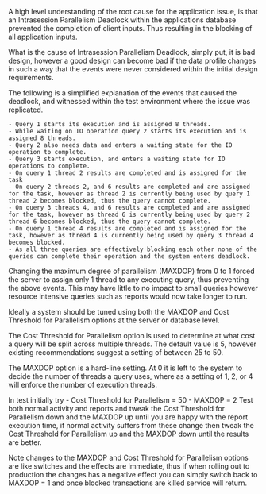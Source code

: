 A high level understanding of the root cause for the application issue, is that an Intrasession Parallelism Deadlock within the applications database prevented the completion of client inputs.  Thus resulting in the blocking of all application inputs.

What is the cause of Intrasession Parallelism Deadlock, simply put, it is bad design, however a good design can become bad if the data profile changes in such a way that the events were never considered within the initial design requirements. 

The following is a simplified explanation of the events that caused the deadlock, and witnessed within the test environment where the issue was replicated. 

	- Query 1 starts its execution and is assigned 8 threads.
	- While waiting on IO operation query 2 starts its execution and is assigned 8 threads.
	- Query 2 also needs data and enters a waiting state for the IO operation to complete.
	- Query 3 starts execution, and enters a waiting state for IO operations to complete.
	- On query 1 thread 2 results are completed and is assigned for the task
	- On query 2 threads 2, and 6 results are completed and are assigned for the task, however as thread 2 is currently being used by query 1 thread 2 becomes blocked, thus the query cannot complete.
	- On query 3 threads 4, and 6 results are completed and are assigned for the task, however as thread 6 is currently being used by query 2 thread 6 becomes blocked, thus the query cannot complete.
	- On query 1 thread 4 results are completed and is assigned for the task, however as thread 4 is currently being used by query 3 thread 4 becomes blocked.
	- As all three queries are effectively blocking each other none of the queries can complete their operation and the system enters deadlock.

Changing the maximum degree of parallelism (MAXDOP) from 0 to 1 forced the server to assign only 1 thread to any executing query, thus preventing the above events.  This may have little to no impact to small queries however resource intensive queries such as reports would now take longer to run.

Ideally a system should be tuned using both the MAXDOP and Cost Threshold for Parallelism options at the server or database level.

The Cost Threshold for Parallelism option is used to determine at what cost a query will be split across multiple threads.  The default value is 5, however existing recommendations suggest a setting of between 25 to 50.

The MAXDOP option is a hard-line setting.  At 0 it is left to the system to decide the number of threads a query uses, where as a setting of 1, 2, or 4 will enforce the number of execution threads.

In test initially try
	- Cost Threshold for Parallelism = 50
	- MAXDOP = 2
Test both normal activity and reports and tweak the Cost Threshold for Parallelism down and the MAXDOP up until you are happy with the report execution time, if normal activity suffers from these change then tweak the Cost Threshold for Parallelism up and the MAXDOP down until the results are better.

Note changes to the MAXDOP and Cost Threshold for Parallelism options are like switches and the effects are immediate, thus if when rolling out to production the changes has a negative effect you can simply switch back to MAXDOP = 1 and once blocked transactions are killed service will return.
